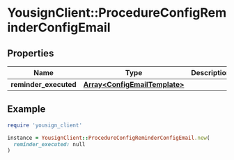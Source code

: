 # YousignClient::ProcedureConfigReminderConfigEmail

## Properties

| Name | Type | Description | Notes |
| ---- | ---- | ----------- | ----- |
| **reminder_executed** | [**Array&lt;ConfigEmailTemplate&gt;**](ConfigEmailTemplate.md) |  | [optional] |

## Example

```ruby
require 'yousign_client'

instance = YousignClient::ProcedureConfigReminderConfigEmail.new(
  reminder_executed: null
)
```

